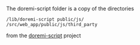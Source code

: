 The doremi-script folder is a copy of the directories

    /lib/doremi-script public/js/  
    /src/web_app/public/js/third_party

from the [doremi-script](http://github.com/rothfield/doremi-script) project


